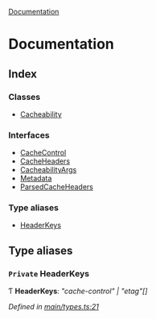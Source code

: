[Documentation](README.md)

# Documentation

## Index

### Classes

* [Cacheability](classes/cacheability.md)

### Interfaces

* [CacheControl](interfaces/cachecontrol.md)
* [CacheHeaders](interfaces/cacheheaders.md)
* [CacheabilityArgs](interfaces/cacheabilityargs.md)
* [Metadata](interfaces/metadata.md)
* [ParsedCacheHeaders](interfaces/parsedcacheheaders.md)

### Type aliases

* [HeaderKeys](README.md#private-headerkeys)

## Type aliases

### `Private` HeaderKeys

Ƭ **HeaderKeys**: *"cache-control" | "etag"[]*

*Defined in [main/types.ts:21](https://github.com/bad-batch/cacheability/blob/e311345/src/main/types.ts#L21)*
